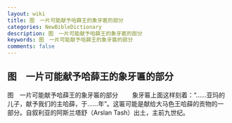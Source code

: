 ```yaml
---
layout: wiki
title: 图　一片可能献予哈薛王的象牙匾的部分
categories: NewBibleDictionary
description: 图　一片可能献予哈薛王的象牙匾的部分
keywords: 图　一片可能献予哈薛王的象牙匾的部分
comments: false
---
```


## 图　一片可能献予哈薛王的象牙匾的部分



图　一片可能献予哈薛王的象牙匾的部分
　　象牙匾上面这样刻着：“……亚玛的儿子，献予我们的主哈薛，于……年”。这匾可能是献给大马色王哈薛的贡物的一部分。自叙利亚的阿斯兰塔舒（Arslan Tash）出土，主前九世纪。




